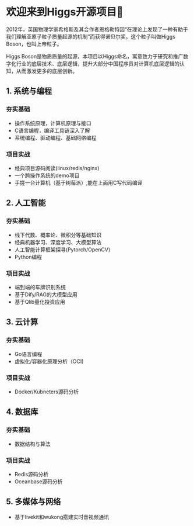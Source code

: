 # 欢迎来到Higgs开源项目👋

2012年，英国物理学家希格斯及其合作者恩格勒特因“在理论上发现了一种有助于我们理解亚原子粒子质量起源的机制”而获得诺贝尔奖。这个粒子叫做Higgs Boson，也叫上帝粒子。

Higgs Boson是物质质量的起源，本项目以Higgs命名，寓意致力于研究和推广数字化行业的底层技术、底层逻辑，提升大部分中国程序员对计算机底层逻辑的认知，从而激发更多的底层创新。


## 1. 系统与编程
### 夯实基础
- 操作系统原理，计算机原理与接口
- C语言编程，编译工具链深入了解
- 系统编程、驱动编程、基础网络编程

### 项目实战
- 经典项目源码阅读(linux/redis/nginx)
- 一个跨操作系统的demo项目
- 手搓一台计算机（基于树莓派）,能在上面用C写代码编译

## 2. 人工智能
### 夯实基础
- 线下代数、概率论、微积分等基础知识
- 经典机器学习、深度学习、大模型算法
- 人工智能计算框架探寻(Pytorch/OpenCV)
- Python编程

### 项目实战
- 端到端的车牌识别系统
- 基于Dify/RAG的大模型应用
- 基于Qlib量化投资应用

## 3. 云计算
### 夯实基础
- Go语言编程
- 虚拟化/容器化原理分析（OCI)

### 项目实战
- Docker/Kubneters源码分析

## 4. 数据库
### 夯实基础
- 数据结构与算法

### 项目实战
- Redis源码分析
- Oceanbase源码分析

## 5. 多媒体与网络
- 基于livekit和wukong搭建实时音视频通讯